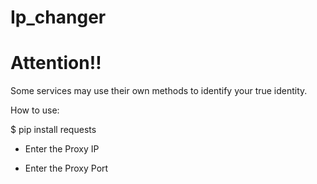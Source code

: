 # Ip_changer

# Attention‼️

Some services may use their own methods to identify your true identity.



How to use:

$ pip install requests

- Enter the Proxy IP

- Enter the Proxy Port
